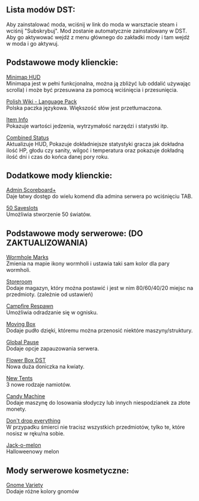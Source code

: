 ## Lista modów DST:

Aby zainstalować moda, wciśnij w link do moda w warsztacie steam i wciśnij "Subskrybuj". Mod zostanie automatycznie zainstalowany w DST. Aby go aktywować wejdź z menu głównego do zakładki mody i tam wejdź w moda i go aktywuj.

## Podstawowe mody klienckie:

[Minimap HUD](http://steamcommunity.com/sharedfiles/filedetails/?id=345692228)  
Minimapa jest w pełni funkcjonalna, można ją zbliżyć lub oddalić używając scrolla) i może być przesuwana za pomocą wciśnięcia i przesunięcia.

[Polish Wiki - Language Pack](https://steamcommunity.com/sharedfiles/filedetails/?id=763014862)  
Polska paczka językowa. Większość słów jest przetłumaczona.

[Item Info](https://steamcommunity.com/sharedfiles/filedetails/?id=1901927445&searchtext=item+info)  
Pokazuje wartości jedzenia, wytrzymałość narzędzi i statystki itp.

[Combined Status](https://steamcommunity.com/sharedfiles/filedetails/?id=376333686)  
Aktualizuje HUD, Pokazuje dokładniejsze statystyki gracza jak dokładna ilość HP, głodu czy sanity, wilgoć i temperatura oraz pokazuje dokładną ilość dni i czas do końca danej pory roku.

## Dodatkowe mody klienckie:

[Admin Scoreboard+](https://steamcommunity.com/sharedfiles/filedetails/?id=1290774114)  
Daje łatwy dostęp do wielu komend dla admina serwera po wciśnięciu TAB.

[50 Saveslots](https://steamcommunity.com/sharedfiles/filedetails/?id=369845558)  
Umożliwia stworzenie 50 światów.

## Podstawowe mody serwerowe: (DO ZAKTUALIZOWANIA)

[Wormhole Marks](https://steamcommunity.com/sharedfiles/filedetails/?id=362175979)  
Zmienia na mapie ikony wormholi i ustawia taki sam kolor dla pary wormholi.

[Storeroom](https://steamcommunity.com/sharedfiles/filedetails/?id=623749604)  
Dodaje magazyn, który można postawić i jest w nim 80/60/40/20 miejsc na przedmioty. (zależnie od ustawień)  

[Campfire Respawn](https://steamcommunity.com/sharedfiles/filedetails/?id=569043634)  
Umożliwia odradzanie się w ognisku.

[Moving Box](https://steamcommunity.com/sharedfiles/filedetails/?id=1079538195)  
Dodaje pudło dzięki, któremu można przenosić niektóre maszyny/struktury.

[Global Pause](https://steamcommunity.com/sharedfiles/filedetails/?id=758532836)  
Dodaje opcje zapauzowania serwera.

[Flower Box DST](https://steamcommunity.com/sharedfiles/filedetails/?id=512502326)  
Nowa duża doniczka na kwiaty.

[New Tents](https://steamcommunity.com/sharedfiles/filedetails/?id=909425662)  
3 nowe rodzaje namiotów.

[Candy Machine](https://steamcommunity.com/sharedfiles/filedetails/?id=933553497)  
Dodaje maszynę do losowania słodyczy lub innych niespodzianek za złote monety.

[Don't drop everything](https://steamcommunity.com/sharedfiles/filedetails/?id=661253977)  
W przypadku śmierci nie tracisz wszystkich przedmiotów, tylko te, które nosisz w ręku/na sobie.

[Jack-o-melon](https://steamcommunity.com/sharedfiles/filedetails/?id=721398826)  
Halloweenowy melon

## Mody serwerowe kosmetyczne:

[Gnome Variety](https://steamcommunity.com/sharedfiles/filedetails/?id=820864730)  
Dodaje różne kolory gnomów